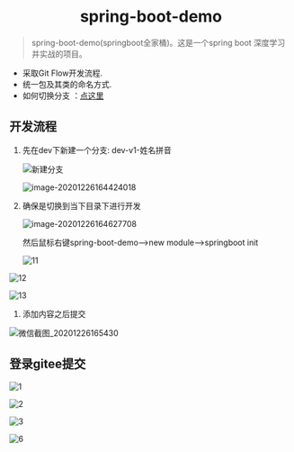 <center><h1>spring-boot-demo
</center>

> spring-boot-demo(springboot全家桶)。这是一个spring boot 深度学习并实战的项目。

- 采取Git Flow开发流程.
- 统一包及其类的命名方式.
- 如何切换分支 ：[点这里](https://jingyan.baidu.com/article/93f9803fff50c9a1e56f5542.html)

## 开发流程

1. 先在dev下新建一个分支: dev-v1-姓名拼音

   ![新建分支](https://nateshao-blog.oss-cn-shenzhen.aliyuncs.com/img/image-20201226164249793.png)

   ![image-20201226164424018](https://nateshao-blog.oss-cn-shenzhen.aliyuncs.com/img/image-20201226164424018.png)

2. 确保是切换到当下目录下进行开发

   ![image-20201226164627708](https://nateshao-blog.oss-cn-shenzhen.aliyuncs.com/img/image-20201226164627708.png)

   然后鼠标右键spring-boot-demo-->new module-->springboot  init 

   ![11](https://nateshao-blog.oss-cn-shenzhen.aliyuncs.com/img/11.png)

![12](https://nateshao-blog.oss-cn-shenzhen.aliyuncs.com/img/12.png)

![13](https://nateshao-blog.oss-cn-shenzhen.aliyuncs.com/img/13.png)

1. 添加内容之后提交

![微信截图_20201226165430](https://nateshao-blog.oss-cn-shenzhen.aliyuncs.com/img/微信截图_20201226165430.png)



## 登录gitee提交

![1](https://nateshao-blog.oss-cn-shenzhen.aliyuncs.com/img/1.png)

![2](https://nateshao-blog.oss-cn-shenzhen.aliyuncs.com/img/2.png)

![3](https://nateshao-blog.oss-cn-shenzhen.aliyuncs.com/img/3.png)





![6](https://nateshao-blog.oss-cn-shenzhen.aliyuncs.com/img/6.png)